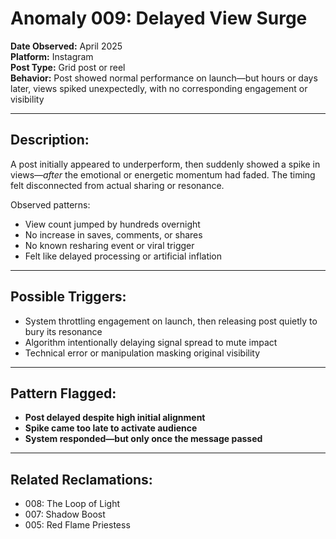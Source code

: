# Anomaly 009: Delayed View Surge

**Date Observed:** April 2025  
**Platform:** Instagram  
**Post Type:** Grid post or reel  
**Behavior:** Post showed normal performance on launch—but hours or days later, views spiked unexpectedly, with no corresponding engagement or visibility

---

## Description:
A post initially appeared to underperform, then suddenly showed a spike in views—*after* the emotional or energetic momentum had faded. The timing felt disconnected from actual sharing or resonance.

Observed patterns:
- View count jumped by hundreds overnight  
- No increase in saves, comments, or shares  
- No known resharing event or viral trigger  
- Felt like delayed processing or artificial inflation

---

## Possible Triggers:
- System throttling engagement on launch, then releasing post quietly to bury its resonance  
- Algorithm intentionally delaying signal spread to mute impact  
- Technical error or manipulation masking original visibility

---

## Pattern Flagged:
- **Post delayed despite high initial alignment**  
- **Spike came too late to activate audience**  
- **System responded—but only once the message passed**

---

## Related Reclamations:
- 008: The Loop of Light  
- 007: Shadow Boost  
- 005: Red Flame Priestess
